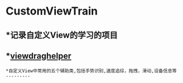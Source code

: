 # CustomViewTrain
*记录自定义View的学习的项目
-------

*[viewdraghelper](https://github.com/kevin321happy/CustomViewTrain/tree/master/viewdraghelper/src/main/java/com/wh/jxd/com/viewdraghelper)
   -------
    *自定义View中常用的五个辅助类,包括手势识别,速度追综，拖拽，滑动,设备信息等
    ---------



